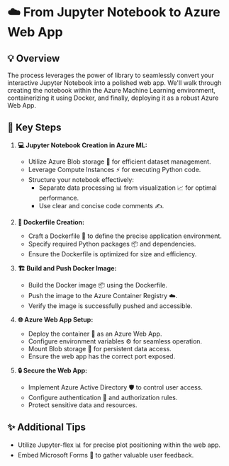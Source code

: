 # ☁️ From Jupyter Notebook to Azure Web App 

## 💡 Overview

The process leverages the power of library to seamlessly convert your interactive Jupyter Notebook into a polished web app. We'll walk through creating the notebook within the Azure Machine Learning environment, containerizing it using Docker, and finally, deploying it as a robust Azure Web App.

## 📝 Key Steps

1.  **💻 Jupyter Notebook Creation in Azure ML:**
    * Utilize Azure Blob storage 📂 for efficient dataset management.
    * Leverage Compute Instances ⚡ for executing Python code.
    * Structure your notebook effectively:
        * Separate data processing 📊 from visualization 📈 for optimal performance.
        * Use clear and concise code comments ✍️.

2.  **🐳 Dockerfile Creation:**
    * Craft a Dockerfile 📄 to define the precise application environment.
    * Specify required Python packages 📦 and dependencies.
    * Ensure the Dockerfile is optimized for size and efficiency.

3.  **🏗️ Build and Push Docker Image:**
    * Build the Docker image 📦 using the Dockerfile.
    * Push the image to the Azure Container Registry ☁️.
    * Verify the image is successfully pushed and accessible.

4.  **🌐 Azure Web App Setup:**
    * Deploy the container 🚀 as an Azure Web App.
    * Configure environment variables ⚙️ for seamless operation.
    * Mount Blob storage 📂 for persistent data access.
    * Ensure the web app has the correct port exposed.

5.  **🔒 Secure the Web App:**
    * Implement Azure Active Directory 🛡️ to control user access.
    * Configure authentication 🔐 and authorization rules.
    * Protect sensitive data and resources.

## ✨ Additional Tips

* Utilize Jupyter-flex 📊 for precise plot positioning within the web app.
* Embed Microsoft Forms 📝 to gather valuable user feedback.
